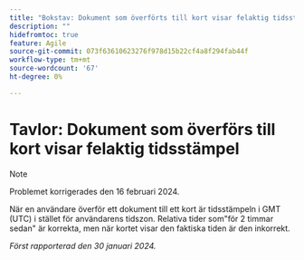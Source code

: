 ```yaml
---
title: "Bokstav: Dokument som överförts till kort visar felaktig tidsstämpel"
description: ""
hidefromtoc: true
feature: Agile
source-git-commit: 073f63610623276f978d15b22cf4a8f294fab44f
workflow-type: tm+mt
source-wordcount: '67'
ht-degree: 0%

---
```



# Tavlor: Dokument som överförs till kort visar felaktig tidsstämpel

>[!NOTE]
>
>Problemet korrigerades den 16 februari 2024.

När en användare överför ett dokument till ett kort är tidsstämpeln i GMT (UTC) i stället för användarens tidszon. Relativa tider som&quot;för 2 timmar sedan&quot; är korrekta, men när kortet visar den faktiska tiden är den inkorrekt.

_Först rapporterad den 30 januari 2024._

